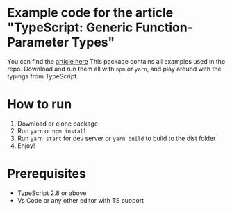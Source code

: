 # Example code for the article "TypeScript: Generic Function-Parameter Types"
You can find the [article here](https://medium.com/better-programming/typescript-generic-objects-1eecc13dca93)
This package contains all examples used in the repo. Download and run them all with `npm` or `yarn`, and play around with the typings from TypeScript.

# How to run
1. Download or clone package
2. Run `yarn` or `npm install`
3. Run `yarn start` for dev server or `yarn build` to build to the dist folder
4. Enjoy!

# Prerequisites
- TypeScript 2.8 or above
- Vs Code or any other editor with TS support

